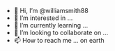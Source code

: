 - 👋 Hi, I’m @williamsmith88
- 👀 I’m interested in ...
- 🌱 I’m currently learning ...
- 💞️ I’m looking to collaborate on ...
- 📫 How to reach me ... on earth

<!---
williamsmith88/williamsmith88 is a ✨ special ✨ repository because its `README.md` (this file) appears on your GitHub profile.
You can click the Preview link to take a look at your changes.
--->
